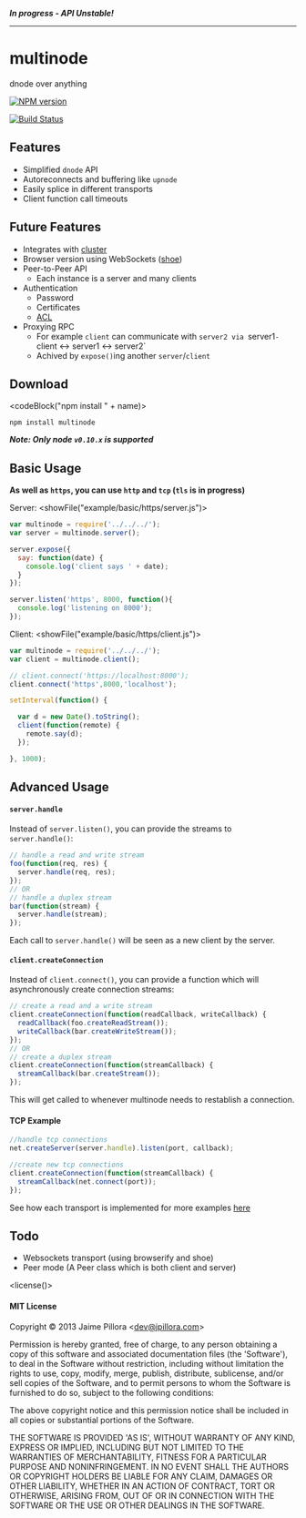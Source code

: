 
***In progress - API Unstable!***

--------------

# <name>multinode</end>

<description>dnode over anything</end>

[![NPM version](https://nodei.co/npm/multinode.png?compact=true)](https://npmjs.org/package/multinode)

[![Build Status](https://travis-ci.org/jpillora/multinode.png)](https://travis-ci.org/jpillora/multinode)

## Features

* Simplified `dnode` API
* Autoreconnects and buffering like `upnode`
* Easily splice in different transports
* Client function call timeouts

## Future Features

* Integrates with [cluster](http://nodejs.org/api/cluster.html)
* Browser version using WebSockets ([shoe](https://www.github.com/substack/shoe))
* Peer-to-Peer API
  * Each instance is a server and many clients
* Authentication
  * Password
  * Certificates
  * [ACL](http://en.wikipedia.org/wiki/Access_control_list)
* Proxying RPC
  * For example `client` can communicate with `server2 via `server1` - `client <-> server1 <-> server2`
  * Achived by `expose()`ing another `server`/`client`

## Download

<codeBlock("npm install " + name)>
```
npm install multinode
```
</end>

***Note: Only node `v0.10.x` is supported***

## Basic Usage

**As well as `https`, you can use `http` and `tcp` (`tls` is in progress)**

Server:
<showFile("example/basic/https/server.js")>
``` javascript
var multinode = require('../../../');
var server = multinode.server();

server.expose({
  say: function(date) {
    console.log('client says ' + date);
  }
});

server.listen('https', 8000, function(){
  console.log('listening on 8000');
});
```
</end>

Client:
<showFile("example/basic/https/client.js")>
``` javascript
var multinode = require('../../../');
var client = multinode.client();

// client.connect('https://localhost:8000');
client.connect('https',8000,'localhost');

setInterval(function() {

  var d = new Date().toString();
  client(function(remote) {
    remote.say(d);
  });

}, 1000);

```
</end>

## Advanced Usage

#### `server.handle`

Instead of `server.listen()`, you can
provide the streams to `server.handle()`:

``` javascript
// handle a read and write stream
foo(function(req, res) {
  server.handle(req, res);
});
// OR
// handle a duplex stream
bar(function(stream) {
  server.handle(stream);
});
```

Each call to `server.handle()` will be seen as a new
client by the server.

#### `client.createConnection`

Instead of `client.connect()`, you can provide a
function which will asynchronously create 
connection streams:

``` javascript
// create a read and a write stream
client.createConnection(function(readCallback, writeCallback) {
  readCallback(foo.createReadStream());
  writeCallback(bar.createWriteStream());
});
// OR
// create a duplex stream
client.createConnection(function(streamCallback) {
  streamCallback(bar.createStream());
});
```

This will get called to whenever <name>multinode</end>
needs to restablish a connection.

#### TCP Example

``` js
//handle tcp connections
net.createServer(server.handle).listen(port, callback);

//create new tcp connections
client.createConnection(function(streamCallback) {
  streamCallback(net.connect(port));
});
```

See how each transport is implemented for more
examples [here](src/transports)

## Todo

* Websockets transport (using browserify and shoe)
* Peer mode (A Peer class which is both client and server)

<license()>
#### MIT License

Copyright &copy; 2013 Jaime Pillora &lt;dev@jpillora.com&gt;

Permission is hereby granted, free of charge, to any person obtaining
a copy of this software and associated documentation files (the
'Software'), to deal in the Software without restriction, including
without limitation the rights to use, copy, modify, merge, publish,
distribute, sublicense, and/or sell copies of the Software, and to
permit persons to whom the Software is furnished to do so, subject to
the following conditions:

The above copyright notice and this permission notice shall be
included in all copies or substantial portions of the Software.

THE SOFTWARE IS PROVIDED 'AS IS', WITHOUT WARRANTY OF ANY KIND,
EXPRESS OR IMPLIED, INCLUDING BUT NOT LIMITED TO THE WARRANTIES OF
MERCHANTABILITY, FITNESS FOR A PARTICULAR PURPOSE AND NONINFRINGEMENT.
IN NO EVENT SHALL THE AUTHORS OR COPYRIGHT HOLDERS BE LIABLE FOR ANY
CLAIM, DAMAGES OR OTHER LIABILITY, WHETHER IN AN ACTION OF CONTRACT,
TORT OR OTHERWISE, ARISING FROM, OUT OF OR IN CONNECTION WITH THE
SOFTWARE OR THE USE OR OTHER DEALINGS IN THE SOFTWARE.
</end>
